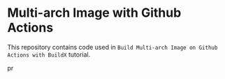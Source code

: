 # Multi-arch Image with Github Actions

This repository contains code used in `Build Multi-arch Image on Github Actions with BuildX` tutorial.

pr
